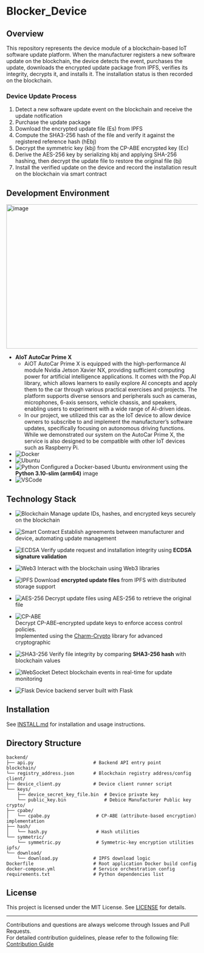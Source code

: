 # Blocker_Device  

## Overview  
This repository represents the device module of a blockchain-based IoT software update platform.
When the manufacturer registers a new software update on the blockchain, the device detects the event, purchases the update, downloads the encrypted update package from IPFS, verifies its integrity, decrypts it, and installs it. The installation status is then recorded on the blockchain.

### Device Update Process  
1. Detect a new software update event on the blockchain and receive the update notification
2. Purchase the update package
3. Download the encrypted update file (Es) from IPFS
4. Compute the SHA3-256 hash of the file and verify it against the registered reference hash (hEbj)
5. Decrypt the symmetric key (kbj) from the CP-ABE encrypted key (Ec)
6. Derive the AES-256 key by serializing kbj and applying SHA-256 hashing, then decrypt the update file to restore the original file (bj)
7. Install the verified update on the device and record the installation result on the blockchain via smart contract

## Development Environment  
<img width="742" height="380" alt="image" src="https://github.com/user-attachments/assets/8f67a5bd-9917-4593-90d0-11d954df52f7" />

- **AIoT AutoCar Prime X**
  - AiOT AutoCar Prime X is equipped with the high-performance AI module Nvidia Jetson Xavier NX, providing sufficient computing power for artificial intelligence applications. It comes with the Pop.AI library, which allows learners to easily explore AI concepts and apply them to the car through various practical exercises and projects. The platform supports diverse sensors and peripherals such as cameras, microphones, 6-axis sensors, vehicle chassis, and speakers, enabling users to experiment with a wide range of AI-driven ideas.
  - In our project, we utilized this car as the IoT device to allow device owners to subscribe to and implement the manufacturer’s software updates, specifically focusing on autonomous driving functions. While we demonstrated our system on the AutoCar Prime X, the service is also designed to be compatible with other IoT devices such as Raspberry Pi.
- ![Docker](https://img.shields.io/badge/Docker-2496ED?style=flat&logo=docker&logoColor=white)  
- ![Ubuntu](https://img.shields.io/badge/Ubuntu-E95420?style=flat&logo=ubuntu&logoColor=white)  
- ![Python](https://img.shields.io/badge/Python_3.10--slim_(arm64)-3776AB?style=flat&logo=python&logoColor=white)  Configured a Docker-based Ubuntu environment using the **Python 3.10-slim (arm64)** image
- ![VSCode](https://img.shields.io/badge/Visual_Studio_Code-007ACC?style=flat&logo=visualstudiocode&logoColor=white)  

## Technology Stack
- ![Blockchain](https://img.shields.io/badge/Blockchain-121D33?style=flat&logo=blockchaindotcom&logoColor=white)  Manage update IDs, hashes, and encrypted keys securely on the blockchain  

- ![Smart Contract](https://img.shields.io/badge/Smart_Contract-2C3E50?style=flat&logo=ethereum&logoColor=white)  Establish agreements between manufacturer and device, automating update management  

- ![ECDSA](https://img.shields.io/badge/ECDSA_Signature-34495E?style=flat&logo=lock&logoColor=white)  Verify update request and installation integrity using **ECDSA signature validation**  

- ![Web3](https://img.shields.io/badge/Web3-F16822?style=flat&logo=web3dotjs&logoColor=white)  Interact with the blockchain using Web3 libraries  

- ![IPFS](https://img.shields.io/badge/IPFS_File_Download-65C2CB?style=flat&logo=ipfs&logoColor=white)  Download **encrypted update files** from IPFS with distributed storage support  

- ![AES-256](https://img.shields.io/badge/AES--256_Decryption-006699?style=flat&logo=databricks&logoColor=white)  Decrypt update files using AES-256 to retrieve the original file  

- ![CP-ABE](https://img.shields.io/badge/CP--ABE_Key_Management-6C3483?style=flat&logo=academia&logoColor=white)  
  Decrypt CP-ABE–encrypted update keys to enforce access control policies.  
  Implemented using the [Charm-Crypto](https://github.com/JHUISI/charm) library for advanced cryptographic 

- ![SHA3-256](https://img.shields.io/badge/SHA3--256_Hash_Verification-117A65?style=flat&logo=datadog&logoColor=white)  Verify file integrity by comparing **SHA3-256 hash** with blockchain values  

- ![WebSocket](https://img.shields.io/badge/WebSocket_Event_Listener-008080?style=flat&logo=socketdotio&logoColor=white)  Detect blockchain events in real-time for update monitoring  

- ![Flask](https://img.shields.io/badge/Flask_Device_Backend-000000?style=flat&logo=flask&logoColor=white)  Device backend server built with Flask  

## Installation
See [INSTALL.md](./INSTALL.md) for installation and usage instructions.

## Directory Structure
```
backend/
├── api.py                      # Backend API entry point
blockchain/
└── registry_address.json       # Blockchain registry address/config
client/
├── device_client.py            # Device client runner script
└── keys/
    ├── device_secret_key_file.bin  # Device private key
    └── public_key.bin              # Debice Manufacturer Public key
crypto/
├── cpabe/
│   └── cpabe.py                 # CP-ABE (attribute-based encryption) implementation
├── hash/
│   └── hash.py                  # Hash utilities
└── symmetric/
    └── symmetric.py             # Symmetric-key encryption utilities
ipfs/
└── download/
    └── download.py             # IPFS download logic
Dockerfile                      # Root application Docker build config
docker-compose.yml              # Service orchestration config
requirements.txt                # Python dependencies list
```

## License

This project is licensed under the MIT License. See [LICENSE](./LICENSE) for details.

---

Contributions and questions are always welcome through Issues and Pull Requests.  
For detailed contribution guidelines, please refer to the following file:  
[Contribution Guide](https://github.com/HSU-Blocker/Blocker_Device?tab=contributing-ov-file)
